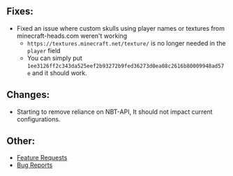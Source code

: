## Fixes:
* Fixed an issue where custom skulls using player names or textures from minecraft-heads.com weren't working
  * `https://textures.minecraft.net/texture/` is no longer needed in the `player` field
  * You can simply put `1ee3126ff2c343da525eef2b93272b9fed36273d0ea08c2616b80009948ad57e` and it should work.

## Changes:
* Starting to remove reliance on NBT-API, It should not impact current configurations.

## Other:
* [Feature Requests](https://github.com/Crazy-Crew/CrazyVouchers/discussions/categories/features)
* [Bug Reports](https://github.com/Crazy-Crew/CrazyVouchers/issues)